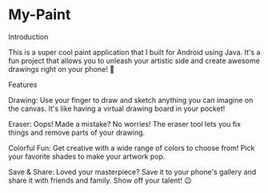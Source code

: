 # My-Paint
Introduction

This is a super cool paint application that I built for Android using Java. It's a fun project that allows you to unleash your artistic side and create awesome drawings right on your phone! 🎨

Features

Drawing: Use your finger to draw and sketch anything you can imagine on the canvas. It's like having a virtual drawing board in your pocket!

Eraser: Oops! Made a mistake? No worries! The eraser tool lets you fix things and remove parts of your drawing.

Colorful Fun: Get creative with a wide range of colors to choose from! Pick your favorite shades to make your artwork pop.

Save & Share: Loved your masterpiece? Save it to your phone's gallery and share it with friends and family. Show off your talent! 😉

